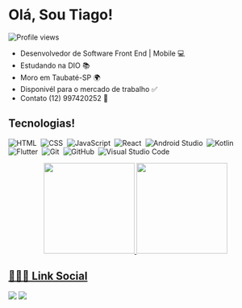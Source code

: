 <h1>Olá, Sou Tiago!</h1>
<p align="left"> <img src="https://komarev.com/ghpvc/?username=Mizarocha2&color=yellow" alt="Profile views" /> </p>

- Desenvolvedor de Software Front End | Mobile 💻
- Estudando na DIO 📚
- Moro em Taubaté-SP 🌍
- Disponivél para o mercado de trabalho ✅
- Contato (12) 997420252 📱


## Tecnologias!

![HTML](https://img.shields.io/badge/-HTML-05122A?style=flat&logo=HTML5)&nbsp;
![CSS](https://img.shields.io/badge/-CSS-05122A?style=flat&logo=CSS3&logoColor=1572B6)&nbsp;
![JavaScript](https://img.shields.io/badge/-JavaScript-05122A?style=flat&logo=javascript)&nbsp;
![React](https://img.shields.io/badge/-React-05122A?style=flat&logo=react)&nbsp;
![Android Studio](https://img.shields.io/badge/Android%20Studio-05122A?style=flat&logo=Android%20Studio)&nbsp;
![Kotlin](https://img.shields.io/badge/Kotlin-05122A?style=flat&logo=kotlin)&nbsp;
![Flutter](https://img.shields.io/badge/-Flutter-05122A?style=flat&logo=flutter)&nbsp;
![Git](https://img.shields.io/badge/-Git-05122A?style=flat&logo=git)&nbsp;
![GitHub](https://img.shields.io/badge/-GitHub-05122A?style=flat&logo=github)&nbsp;
![Visual Studio Code](https://img.shields.io/badge/-Visual%20Studio%20Code-05122A?style=flat&logo=visual-studio-code&logoColor=007ACC)&nbsp;

<div align="center">
  <a href="https://github.com/Tiago1394">
  <img height="180em" src="https://github-readme-stats.vercel.app/api?username=Tiago1394&show_icons=true&theme=cobalt&include_all_commits=true&count_private=true"/>
  <img height="180em" src="https://github-readme-stats.vercel.app/api/top-langs/?username=davidluiz91&layout=compact&langs_count=7&theme=cobalt"/>
</div>


## 🙋🏿‍♂️ Link Social


<div>
  <a href="https://github.com/Tiago1394" target="_blank"><img src="https://img.shields.io/badge/-GITHUB-%23E4405F?style=for-the-badge&logo=github&logoColor=white" target="_blank"></a>
  <a href="https://www.linkedin.com/in/tiagoleandroribeiro/" target="_blank"><img src="https://img.shields.io/badge/-LinkedIn-%230077B5?style=for-the-badge&logo=linkedin&logoColor=white" target="_blank"></a> 
 </div>
